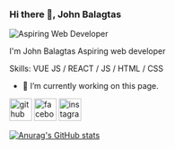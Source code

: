 
### Hi there 👋, John Balagtas
![Aspiring Web Developer](https://raw.githubusercontent.com/sagar-viradiya/sagar-viradiya/master/resources/banner.png)

I'm John Balagtas Aspiring web developer

Skills: VUE JS / REACT / JS / HTML / CSS

- 🔭 I’m currently working on this page. 


[<img src='https://cdn.jsdelivr.net/npm/simple-icons@3.0.1/icons/github.svg' alt='github' height='40'>](https://github.com/https://github.com/Johnbalagtas)  [<img src='https://cdn.jsdelivr.net/npm/simple-icons@3.0.1/icons/facebook.svg' alt='facebook' height='40'>](https://www.facebook.com/https://www.facebook.com/nhoj.balagtas)  [<img src='https://cdn.jsdelivr.net/npm/simple-icons@3.0.1/icons/instagram.svg' alt='instagram' height='40'>](https://www.instagram.com/https://www.instagram.com/johnbalagtas_//)  


[![Anurag's GitHub stats](https://github-readme-stats.vercel.app/api?username=johnbalagtas)](https://github.com/anuraghazra/github-readme-stats)



